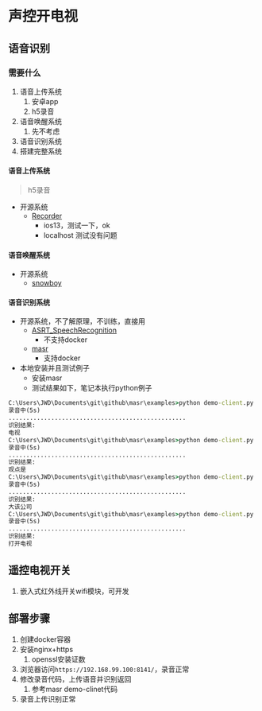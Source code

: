 # 声控开电视

## 语音识别

### 需要什么

1. 语音上传系统
   1. 安卓app
   2. h5录音
2. 语音唤醒系统
   1. 先不考虑
3. 语音识别系统
4. 搭建完整系统

#### 语音上传系统

>h5录音

- 开源系统
  - [Recorder](https://github.com/xiangyuecn/Recorder)
    - ios13，测试一下，ok
    - localhost 测试没有问题

#### 语音唤醒系统

- 开源系统
  - [snowboy](https://snowboy.kitt.ai/)

#### 语音识别系统

- 开源系统，不了解原理，不训练，直接用
  - [ASRT_SpeechRecognition](https://github.com/nl8590687/ASRT_SpeechRecognition)
    - 不支持docker
  - [masr](https://github.com/libai3/masr)
    - 支持docker
- 本地安装并且测试例子
  - 安装masr
  - 测试结果如下，笔记本执行python例子

```cmd
C:\Users\JWD\Documents\git\github\masr\examples>python demo-client.py
录音中(5s)
..................................................
识别结果:
电视
C:\Users\JWD\Documents\git\github\masr\examples>python demo-client.py
录音中(5s)
..................................................
识别结果:
观点是
C:\Users\JWD\Documents\git\github\masr\examples>python demo-client.py
录音中(5s)
..................................................
识别结果:
大该公司
C:\Users\JWD\Documents\git\github\masr\examples>python demo-client.py
录音中(5s)
..................................................
识别结果:
打开电视
```

## 遥控电视开关

1. 嵌入式红外线开关wifi模块，可开发

## 部署步骤

1. 创建docker容器
2. 安装nginx+https
   1. openssl安装证数
3. 浏览器访问`https://192.168.99.100:8141/`，录音正常
4. 修改录音代码，上传语音并识别返回
   1. 参考masr demo-clinet代码
5. 录音上传识别正常
